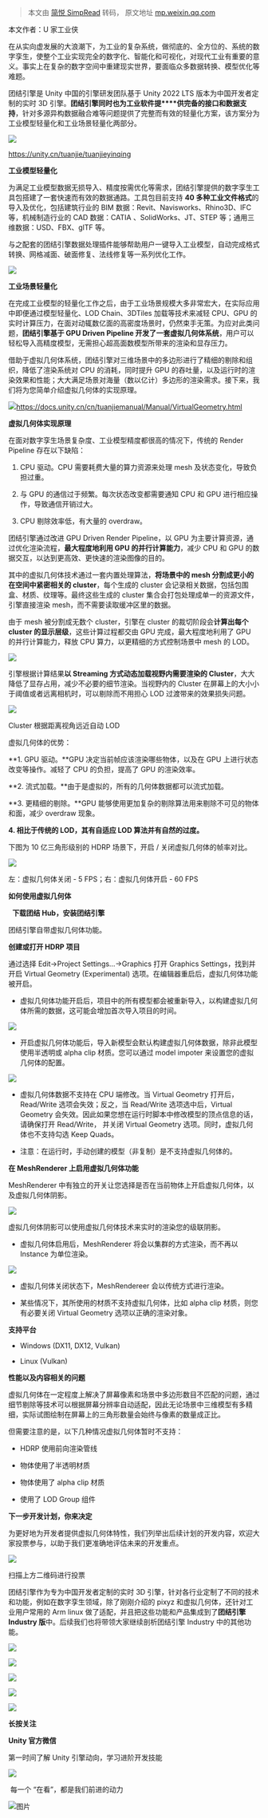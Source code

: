 > 本文由 [简悦 SimpRead](http://ksria.com/simpread/) 转码， 原文地址 [mp.weixin.qq.com](https://mp.weixin.qq.com/s/IV5UrmOeMNKUeMX529tXQg)

本文作者：U 家工业侠

在从实向虚发展的大浪潮下，为工业的复杂系统，做彻底的、全方位的、系统的数字孪生，使整个工业实现完全的数字化、智能化和可视化，对现代工业有重要的意义。事实上在复杂的数字空间中重建现实世界，要面临众多数据转换、模型优化等难题。

团结引擎是 Unity 中国的引擎研发团队基于 Unity 2022 LTS 版本为中国开发者定制的实时 3D 引擎。**团结引擎同时也为工业软件提****供完备的接口和数据支持**，针对多源异构数据融合难等问题提供了完整而有效的轻量化方案，该方案分为工业模型轻量化和工业场景轻量化两部分。

![](https://mmbiz.qpic.cn/sz_mmbiz_png/NYLZoOxGjYFnp8oTia0BpC3HvVrrjicY37JpBq1bllibE1XwOZkv7YZxqicK0ALl6EQY2bL9e5aNl8gXbz8a40gmLQ/640?wx_fmt=png&from=appmsg)

https://unity.cn/tuanjie/tuanjieyinqing

 **工业模型轻量化**

为满足工业模型数据无损导入、精度按需优化等需求，团结引擎提供的数字孪生工具包搭建了一套快速而有效的数据通路。工具包目前支持 **40 多种工业文件格式**的导入及优化，包括建筑行业的 BIM 数据：Revit、Navisworks、Rhino3D、IFC 等，机械制造行业的 CAD 数据：CATIA 、SolidWorks、JT、STEP 等；通用三维数据：USD、FBX、glTF 等。

与之配套的团结引擎数据处理插件能够帮助用户一键导入工业模型，自动完成格式转换、网格减面、破面修复、法线修复等一系列优化工作。

![](https://mmbiz.qpic.cn/sz_mmbiz_png/NYLZoOxGjYFnp8oTia0BpC3HvVrrjicY37ZzyzzflbDa4ibQS04KD3cSQgZCrQmI3st8ab9zFqxBjqZ9JQX5KXK0Q/640?wx_fmt=png&from=appmsg)

 **工业场景轻量化**

在完成工业模型的轻量化工作之后，由于工业场景规模大多非常宏大，在实际应用中即便通过模型轻量化、LOD Chain、3DTiles 加载等技术来减轻 CPU、GPU 的实时计算压力，在面对动辄数亿面的高密度场景时，仍然束手无策。为应对此类问题，**团结引擎基于 GPU Driven Pipeline 开发了一套虚拟几何体系统**，用户可以轻松导入高精度模型，无需担心超高面数模型所带来的渲染和显存压力。

借助于虚拟几何体系统，团结引擎对三维场景中的多边形进行了精细的剔除和组织，降低了渲染系统对 CPU 的消耗，同时提升 GPU 的吞吐量，以及运行时的渲染效果和性能；大大满足场景对海量（数以亿计）多边形的渲染需求。接下来，我们将为您简单介绍虚拟几何体的实现原理。

![](https://mmbiz.qpic.cn/sz_mmbiz_png/NYLZoOxGjYFnp8oTia0BpC3HvVrrjicY37VQObTMzSvCI5mfM7pXzVQ2hzGAyOib2oxUzrxup6ibbMLibxGFG8HboLQ/640?wx_fmt=png&from=appmsg)https://docs.unity.cn/cn/tuanjiemanual/Manual/VirtualGeometry.html

**虚拟几何体实现原理**

在面对数字孪生场景复杂度、工业模型精度都很高的情况下，传统的 Render Pipeline 存在以下缺陷：

1. CPU 驱动。CPU 需要耗费大量的算力资源来处理 mesh 及状态变化，导致负担过重。

2. 与 GPU 的通信过于频繁。每次状态改变都需要通知 CPU 和 GPU 进行相应操作，导致通信开销过大。

3. CPU 剔除效率低，有大量的 overdraw。

团结引擎通过改进 GPU Driven Render Pipeline，以 GPU 为主要计算资源，通过优化渲染流程，**最大程度地利用 GPU 的并行计算能力**，减少 CPU 和 GPU 的数据交互，以达到更高效、更快速的渲染图像的目的。

其中的虚拟几何体技术通过一套内置处理算法，**将场景中的 mesh 分割成更小的在空间中紧密相关的 cluster**，每个生成的 cluster 会记录相关数据，包括包围盒、材质、纹理等。最终这些生成的 cluster 集合会打包处理成单一的资源文件，引擎直接渲染 mesh，而不需要读取缓冲区里的数据。

由于 mesh 被分割成无数个 cluster，引擎在 cluster 的裁切阶段会**计算出每个 cluster 的显示层级**，这些计算过程都交由 GPU 完成，最大程度地利用了 GPU 的并行计算能力，释放 CPU 算力，以更精细的方式控制场景中 mesh 的 LOD。

![](https://mmbiz.qpic.cn/sz_mmbiz_png/NYLZoOxGjYFnp8oTia0BpC3HvVrrjicY37WyRziamhLCRBem0kbMu7mcJsznULBqqHPu4JoM7Ug4l5TQc20lB1rMw/640?wx_fmt=png&from=appmsg)

引擎根据计算结果**以 Streaming 方式动态加载视野内需要渲染的 Cluster**，大大降低了显存占用，减少不必要的细节渲染。当视野内的 Cluster 在屏幕上的大小小于阈值或者远离相机时，可以剔除而不用担心 LOD 过渡带来的效果损失问题。

![](https://mmbiz.qpic.cn/sz_mmbiz_png/NYLZoOxGjYFnp8oTia0BpC3HvVrrjicY37wbW7yUA4phBb7EbDQL2phW8TibVcb7pOQPU4hgnGabiccIEZsr7eB2IQ/640?wx_fmt=png&from=appmsg)

Cluster 根据距离视角远近自动 LOD

虚拟几何体的优势：

**1. GPU 驱动。**GPU 决定当前帧应该渲染哪些物体，以及在 GPU 上进行状态改变等操作。减轻了 CPU 的负担，提高了 GPU 的渲染效率。

**2. 流式加载。**由于是虚拟的，所有的几何体数据都可以流式加载。

**3. 更精细的剔除。**GPU 能够使用更加复杂的剔除算法用来剔除不可见的物体和面，减少 overdraw 现象。

**4. 相比于传统的 LOD，其有自适应 LOD 算法并有自然的过度。**

下图为 10 亿三角形级别的 HDRP 场景下，开启 / 关闭虚拟几何体的帧率对比。

![](https://mmbiz.qpic.cn/sz_mmbiz_png/NYLZoOxGjYFnp8oTia0BpC3HvVrrjicY373r1gWDIVDo6eAdNSFNUmP4ibD5LiaES9cNbISic8XVsP1m7mmraHb7fkw/640?wx_fmt=png&from=appmsg)

左：虚拟几何体关闭 - 5 FPS；右：虚拟几何体开启 - 60 FPS

**如何使用虚拟几何体**

  **下载团结 Hub，安装团结引擎**

团结引擎自带虚拟几何体功能。

 **创建或打开 HDRP 项目**

通过选择 Edit->Project Settings…->Graphics 打开 Graphics Settings，找到并开启 Virtual Geometry (Experimental) 选项。在编辑器重启后，虚拟几何体功能被开启。

*   虚拟几何体功能开启后，项目中的所有模型都会被重新导入，以构建虚拟几何体所需的数据，这可能会增加首次导入项目的时间。
    

![](https://mmbiz.qpic.cn/sz_mmbiz_png/NYLZoOxGjYFnp8oTia0BpC3HvVrrjicY37mSJ1GKHyEZHiaibcjFLWPktN1pQiakNleDd6tjZdO2CIupdFv1SFJzic1A/640?wx_fmt=png&from=appmsg)

*   开启虚拟几何体功能后，导入新模型会默认构建虚拟几何体数据，除非此模型使用半透明或 alpha clip 材质。您可以通过 model impoter 来设置您的虚拟几何体的配置。  
    

![](https://mmbiz.qpic.cn/sz_mmbiz_png/NYLZoOxGjYFnp8oTia0BpC3HvVrrjicY37798kpVia3AMCHMEXITtOVlic6Yn0tvSaITDdUUccfMx1ib7mQpAv5lWaQ/640?wx_fmt=png&from=appmsg)

*   虚拟几何体数据不支持在 CPU 端修改。当 Virtual Geometry 打开后，Read/Write 选项会失效；反之，当 Read/Write 选项选中后，Virtual Geometry 会失效。因此如果您想在运行时脚本中修改模型的顶点信息的话，请确保打开 Read/Write， 并关闭 Virtual Geometry 选项。同时，虚拟几何体也不支持勾选 Keep Quads。
    
*   注意：在运行时，手动创建的模型（非复制）是不支持虚拟几何体的。
    

 **在 MeshRenderer 上启用虚拟几何体功能**

MeshRenderer 中有独立的开关让您选择是否在当前物体上开启虚拟几何体，以及虚拟几何体阴影。

![](https://mmbiz.qpic.cn/sz_mmbiz_png/NYLZoOxGjYFnp8oTia0BpC3HvVrrjicY37icKBA1td1hDDF4zffmoKZKZPLic4OhXRCb5jstc5fk7F8ZezgC0Ap5UA/640?wx_fmt=png&from=appmsg)

虚拟几何体阴影可以使用虚拟几何体技术来实时的渲染您的级联阴影。

*   虚拟几何体启用后，MeshRenderer 将会以集群的方式渲染，而不再以 Instance 为单位渲染。
    

![](https://mmbiz.qpic.cn/sz_mmbiz_png/NYLZoOxGjYFnp8oTia0BpC3HvVrrjicY379GXsojpXS8Hm0z4WIX8UmbEdzmlXoGLmmbYZlawq9iaDuKq5jp2lriag/640?wx_fmt=png&from=appmsg)

*   虚拟几何体关闭状态下，MeshRendereer 会以传统方式进行渲染。  
    
*   某些情况下，其所使用的材质不支持虚拟几何体，比如 alpha clip 材质，则您有必要关闭 Virtual Geometry 选项以正确的渲染对象。
    

 **支持平台**

*   Windows (DX11, DX12, Vulkan)
    
*   Linux (Vulkan)
    

 **性能以及内容相关的问题**

虚拟几何体在一定程度上解决了屏幕像素和场景中多边形数目不匹配的问题，通过细节剔除等技术可以根据屏幕分辨率自动适配，因此无论场景中三维模型有多精细，实际试图绘制在屏幕上的三角形数量会始终与像素的数量成正比。

但需要注意的是，以下几种情况虚拟几何体暂时不支持：

*   HDRP 使用前向渲染管线  
    
*   物体使用了半透明材质
    
*   物体使用了 alpha clip 材质
    
*   使用了 LOD Group 组件
    

**下一步开发计划，你来决定**

为更好地为开发者提供虚拟几何体特性，我们列举出后续计划的开发内容，欢迎大家投票参与，以助于我们更准确地评估未来的开发重点。

![](https://mmbiz.qpic.cn/sz_mmbiz_jpg/NYLZoOxGjYFnp8oTia0BpC3HvVrrjicY37oHdxceI0pEBhKEyyicIpx8aWWrdCT0QEbunLib56BBbj0AIgRpibQomjQ/640?wx_fmt=jpeg)

扫描上方二维码进行投票

团结引擎作为专为中国开发者定制的实时 3D 引擎，针对各行业定制了不同的技术和功能，例如在数字孪生领域，除了刚刚介绍的 pixyz 和虚拟几何体，还针对工业用户常用的 Arm linux 做了适配，并且把这些功能和产品集成到了**团结引擎 Industry 版**中。后续我们也将带领大家继续剖析团结引擎 Industry 中的其他功能。

![](https://mmbiz.qpic.cn/mmbiz_png/YIXoZTpc5xd9brdr3oibU9ib5GvKQ3NyGia3ibXvfribSG3BEumwiakOoXOmvbw1a7icDGWF8wMoicDZqMko9kichBLEYug/640?wx_fmt=png)

[![](https://mmbiz.qpic.cn/sz_mmbiz_png/NYLZoOxGjYE0pXoibgZdG402gsj2GEkeK632mNhkOAhQrAF5ulpjiaIklswNGlfBjP9YSwvFcr4QRKcY3JnDh2jA/640?wx_fmt=png&from=appmsg)](http://mp.weixin.qq.com/s?__biz=MzkyMTM5Mjg3NQ==&mid=2247556292&idx=1&sn=fac1e534f3291c81d76f0d4f90047269&chksm=c1861f40f6f19656a06b85001bbc68b204afde61fa33abed9edc38af66b2939c808701d3f882&scene=21#wechat_redirect)

[![](https://mmbiz.qpic.cn/sz_mmbiz_png/NYLZoOxGjYEqXHeRtyzJvT56ibf00TSHFlABcj2BeP47P6Zv8RJIMiblzibV7AYmobkIRgnOj0sXtI2Ghtfm522Mg/640?wx_fmt=png)](http://mp.weixin.qq.com/s?__biz=MzkyMTM5Mjg3NQ==&mid=2247554960&idx=1&sn=baaa3c68685a06d7fda1981b3a6d1cfc&chksm=c1861414f6f19d029a720f793f5e7743efa6bcc19ed86b9d9db8ec89cd039a427d5f386c7517&scene=21#wechat_redirect)

[![](https://mmbiz.qpic.cn/sz_mmbiz_png/NYLZoOxGjYFlmXNbMs1FdxC7KPpvg2EIq8dyKvEgibJtQpwToGrSB8bzw7YYjXl7icibt3S7A2qZU7NO0KJO9aEpQ/640?wx_fmt=png&from=appmsg)](http://mp.weixin.qq.com/s?__biz=MzkyMTM5Mjg3NQ==&mid=2247555484&idx=2&sn=b7c1242601dcf66ad5c5e4c0eaa17a6b&chksm=c1861a18f6f1930e1c5bd3a78b90ba094e3c0e7d271d2a77addb248a3ffac404ee9f3946cece&scene=21#wechat_redirect)

[![](https://mmbiz.qpic.cn/sz_mmbiz_png/NYLZoOxGjYFhicnUTmPvVTnuSk3RX0WO8h4q4GuKCTMLTp9EzCCsrQ6s6ibLdyQaAXIkootlEiaLe6jlWCBjvoLfQ/640?wx_fmt=png)](http://mp.weixin.qq.com/s?__biz=MzkyMTM5Mjg3NQ==&mid=2247539782&idx=1&sn=8fb062017695d7063dcb50ad3dfb9134&chksm=c1865fc2f6f1d6d4e99fc3529b8d9097400a4489ad38c0c4d0ddcf3c62b1ba9186fd1d455d12&scene=21#wechat_redirect)

**长按关注**

**Unity 官方微信**

第一时间了解 Unity 引擎动向，学习进阶开发技能

![](https://mmbiz.qpic.cn/mmbiz_gif/YIXoZTpc5xfsun6CMe09NXZkcm0GiaWH5X4CPfZTL3Qr1sx7pQSy6M4wpTibnlGgsZCauTnDicQiaSAsB4RhXza2bw/640?wx_fmt=gif)

 每一个 “在看”，都是我们前进的动力 

![图片](https://mmbiz.qpic.cn/mmbiz_gif/YIXoZTpc5xfsOlrhMAcw4vJeMyK5jRwBckKrT4zFgAYY4q4uQvK3PH1NDVxrHF45kMQicj1f33oqSBxfulBounQ/640?wx_fmt=gif)